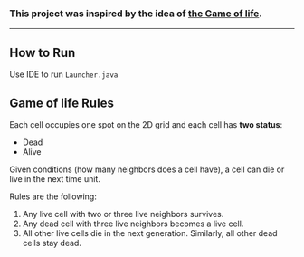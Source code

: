 ### This project was inspired by the idea of [the Game of life](https://en.wikipedia.org/wiki/Conway%27s_Game_of_Life).
-----
## How to Run

Use IDE to run `Launcher.java`

## Game of life Rules

Each cell occupies one spot on the 2D grid and each cell has **two status**: 

* Dead
* Alive

Given conditions (how many neighbors does a cell have), a cell can die or live in the next time unit. 

Rules are the following:

1. Any live cell with two or three live neighbors survives.
2. Any dead cell with three live neighbors becomes a live cell.
3. All other live cells die in the next generation. Similarly, all other dead cells stay dead.
